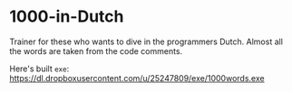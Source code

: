 # 1000-in-Dutch
Trainer for these who wants to dive in the programmers Dutch. Almost all the words are taken from the code comments.

Here's built `exe`:
https://dl.dropboxusercontent.com/u/25247809/exe/1000words.exe
